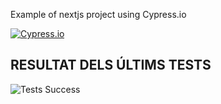 Example of nextjs project using Cypress.io

<!---Start place for the badge -->
[![Cypress.io](https://img.shields.io/badge/tested%20with-Cypress-04C38E.svg)](https://www.cypress.io/)

<!---End place for the badge -->
 
 
 
 
 
 
 
 
 
## RESULTAT DELS ÚLTIMS TESTS
![Tests Success](https://img.shields.io/badge/tested%20with-Cypress-04C38E.svg)
